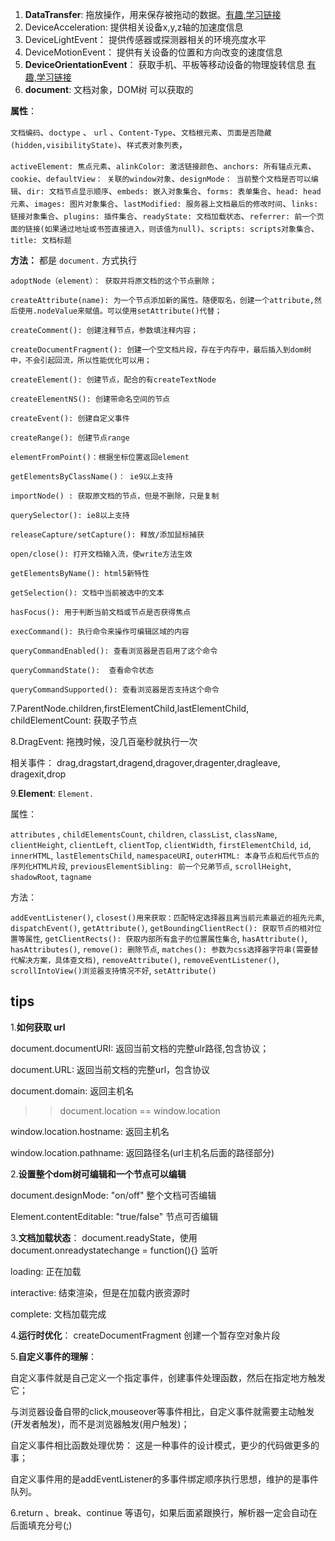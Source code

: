 1. **DataTransfer**: 拖放操作，用来保存被拖动的数据。[有趣,学习链接](https://developer.mozilla.org/zh-CN/docs/Web/API/DataTransfer)
2. DeviceAcceleration: 提供相关设备x,y,z轴的加速度信息
3. DeviceLightEvent： 提供传感器或探测器相关的环境亮度水平
4. DeviceMotionEvent： 提供有关设备的位置和方向改变的速度信息
5. **DeviceOrientationEvent**： 获取手机、平板等移动设备的物理旋转信息 [有趣,学习链接](https://developer.mozilla.org/zh-CN/docs/Web/API/DeviceOrientationEvent)
6. **document**: 文档对象，DOM树 可以获取的

**属性**：  

`文档编码`、`doctype` 、 `url` 、`Content-Type`、`文档根元素`、`页面是否隐藏(hidden,visibilityState)`、`样式表对象列表`，

`activeElement: 焦点元素`、`alinkColor: 激活链接颜色`、`anchors: 所有锚点元素`、`cookie`、`defaultView： 关联的window对象`、`designMode： 当前整个文档是否可以编辑`、`dir: 文档节点显示顺序`、`embeds: 嵌入对象集合`、`forms: 表单集合`、`head: head元素`、`images: 图片对象集合`、`lastModified: 服务器上文档最后的修改时间`、`links: 链接对象集合`、`plugins: 插件集合`、`readyState: 文档加载状态`、`referrer: 前一个页面的链接(如果通过地址或书签直接进入，则该值为null)`、`scripts: scripts对象集合`、`title: 文档标题`

**方法：** 都是 `document.` 方式执行

```
adoptNode（element）： 获取并将原文档的这个节点删除；

createAttribute(name): 为一个节点添加新的属性。随便取名，创建一个attribute,然后使用.nodeValue来赋值。可以使用setAttribute()代替；

createComment(): 创建注释节点，参数填注释内容；

createDocumentFragment(): 创建一个空文档片段，存在于内存中，最后插入到dom树中，不会引起回流，所以性能优化可以用；

createElement(): 创建节点，配合的有createTextNode

createElementNS(): 创建带命名空间的节点

createEvent(): 创建自定义事件

createRange(): 创建节点range

elementFromPoint()：根据坐标位置返回element

getElementsByClassName()： ie9以上支持

importNode() : 获取原文档的节点，但是不删除，只是复制

querySelector(): ie8以上支持

releaseCapture/setCapture(): 释放/添加鼠标捕获

open/close(): 打开文档输入流，使write方法生效

getElementsByName(): html5新特性

getSelection(): 文档中当前被选中的文本

hasFocus(): 用于判断当前文档或节点是否获得焦点

execCommand(): 执行命令来操作可编辑区域的内容

queryCommandEnabled(): 查看浏览器是否启用了这个命令

queryCommandState():  查看命令状态

queryCommandSupported(): 查看浏览器是否支持这个命令

```

7.ParentNode.children,firstElementChild,lastElementChild, childElementCount: 获取子节点

8.DragEvent: 拖拽时候，没几百毫秒就执行一次

相关事件： drag,dragstart,dragend,dragover,dragenter,dragleave, dragexit,drop

9.**Element**: `Element.`

属性： 

`attributes` , `childElementsCount`, `children`, `classList`, `className`, `clientHeight`, `clientLeft`, `clientTop`, `clientWidth`, `firstElementChild`, `id`, `innerHTML`, `lastElementsChild`, `namespaceURI`, `outerHTML: 本身节点和后代节点的序列化HTML片段`, `previousElementSibling: 前一个兄弟节点`, `scrollHeight`, `shadowRoot`, `tagname`

方法： 

`addEventListener()`, `closest()用来获取：匹配特定选择器且离当前元素最近的祖先元素`, `dispatchEvent()`, `getAttribute()`, `getBoundingClientRect(): 获取节点的相对位置等属性`, `getClientRects(): 获取内部所有盒子的位置属性集合`, `hasAttribute()`, `hasAttributes()`, `remove(): 删除节点`, `matches(): 参数为css选择器字符串(需要替代解决方案，具体查文档)`, `removeAttribute()`, `removeEventListener()`, `scrollIntoView()浏览器支持情况不好`, `setAttribute()`  







## tips

1.**如何获取 url**

document.documentURI: 返回当前文档的完整ulr路径,包含协议；

document.URL: 返回当前文档的完整url，包含协议

document.domain: 返回主机名

>>document.location == window.location

window.location.hostname: 返回主机名

window.location.pathname: 返回路径名(url主机名后面的路径部分)

2.**设置整个dom树可编辑和一个节点可以编辑**

document.designMode: "on/off" 整个文档可否编辑

Element.contentEditable: "true/false" 节点可否编辑

3.**文档加载状态**： document.readyState，使用document.onreadystatechange = function(){} 监听

loading: 正在加载

interactive: 结束渲染，但是在加载内嵌资源时

complete: 文档加载完成

4.**运行时优化**： createDocumentFragment
创建一个暂存空对象片段

5.**自定义事件的理解**： 

自定义事件就是自己定义一个指定事件，创建事件处理函数，然后在指定地方触发它；

与浏览器设备自带的click,mouseover等事件相比，自定义事件就需要主动触发(开发者触发)，而不是浏览器触发(用户触发)；

自定义事件相比函数处理优势： 这是一种事件的设计模式，更少的代码做更多的事；

自定义事件用的是addEventListener的多事件绑定顺序执行思想，维护的是事件队列。

6.return 、break、continue 等语句，如果后面紧跟换行，解析器一定会自动在后面填充分号(;)



